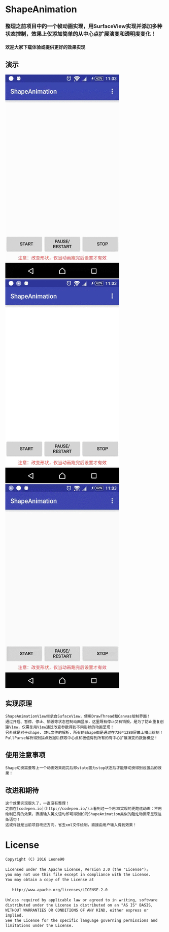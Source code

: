 # ShapeAnimation
### 整理之前项目中的一个帧动画实现，用SurfaceView实现并添加多种状态控制，效果上仅添加简单的从中心点扩展演变和透明度变化！

#### 欢迎大家下载体验或提供更好的效果实现

## 演示
![image](./screenshots/star_demo.gif)![image](./screenshots/pause_demo.gif)![image](./screenshots/stop_demo.gif)

## 实现原理
    ShapeAnimationView继承自SufaceView，使用DrawThread和Canvas绘制界面！
    通过开启、暂停、停止、销毁等状态控制动画显示，这里既有停止又有销毁，是为了防止重复创建View，仅需复用View通过改变参数得到不同形状的动画呈现！
    另外就是对于shape. XML文件的解析，所有的Shape都是通过在720*1280屏幕上描点绘制！PullParse解析得到描点数据后获取中心点和极值得到所有的有中心扩展演变的数据模型！

## 使用注意事项
    Shape切换需要等上一个动画效果跑完后即state置为stop状态后才能够切换得到设置后的效果！

## 改进和期待
    这个效果实现很久了，一直没有整理！
    之前在[codepen.io](http://codepen.io/)上看到过一个用JS实现的更酷炫动画：不用绘制已有的效果，直接输入英文语句即可得到如同ShapeAnimation类似的酷炫动画来呈现这条语句！
    这或许就是当前项目改进方向，省去xml文件绘制，直接由用户输入得到效果！


License
=======

    Copyright (C) 2016 Leone90

    Licensed under the Apache License, Version 2.0 (the "License");
    you may not use this file except in compliance with the License.
    You may obtain a copy of the License at

       http://www.apache.org/licenses/LICENSE-2.0

    Unless required by applicable law or agreed to in writing, software
    distributed under the License is distributed on an "AS IS" BASIS,
    WITHOUT WARRANTIES OR CONDITIONS OF ANY KIND, either express or implied.
    See the License for the specific language governing permissions and
    limitations under the License.
